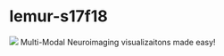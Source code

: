 # lemur-s17f18
![](https://user-images.githubusercontent.com/10272301/30820602-5ffd1e18-a1f0-11e7-9022-45ea8d243b76.jpg)
Multi-Modal Neuroimaging visualizaitons made easy!
